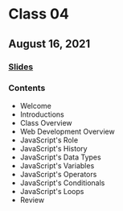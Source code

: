 # Class 04

## August 16, 2021

### [Slides](https://bit.ly/jsd-class-00)

### Contents

- Welcome
- Introductions
- Class Overview
- Web Development Overview
- JavaScript's Role
- JavaScript's History
- JavaScript's Data Types
- JavaScript's Variables
- JavaScript's Operators
- JavaScript's Conditionals
- JavaScript's Loops
- Review
